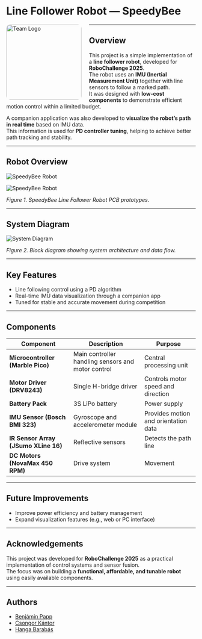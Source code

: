# Line Follower Robot — SpeedyBee

<img src="https://github.com/user-attachments/assets/c00e1fcc-1e4a-4ed0-aeda-4e18eb7595ab" 
     alt="Team Logo" 
     width="200" 
     height="200"
     style="object-fit: cover; border-radius: 10px; float: left; margin-right: 20px;" />


---

## Overview

This project is a simple implementation of a **line follower robot**, developed for **RoboChallenge 2025**.  
The robot uses an **IMU (Inertial Measurement Unit)** together with line sensors to follow a marked path.  
It was designed with **low-cost components** to demonstrate efficient motion control within a limited budget.

A companion application was also developed to **visualize the robot’s path in real time** based on IMU data.  
This information is used for **PD controller tuning**, helping to achieve better path tracking and stability.

---

## Robot Overview

![SpeedyBee Robot](https://github.com/user-attachments/assets/4fdc509f-0c2a-4c5f-b23e-999838ac6c9e)

![SpeedyBee Robot](https://github.com/user-attachments/assets/b952d440-9c0a-4384-a189-2cc3d27b25e8)




*Figure 1. SpeedyBee Line Follower Robot PCB prototypes.*

---

## System Diagram

![System Diagram](https://github.com/user-attachments/assets/d4b6568a-5f8d-4a72-830c-bdbf6bcb5c84)

*Figure 2. Block diagram showing system architecture and data flow.*

---

## Key Features

- Line following control using a PD algorithm  
- Real-time IMU data visualization through a companion app  
- Tuned for stable and accurate movement during competition  

---

## Components

| Component | Description | Purpose |
|------------|-------------|----------|
| **Microcontroller (Marble Pico)** | Main controller handling sensors and motor control | Central processing unit |
| **Motor Driver (DRV8243)** | Single H-bridge driver | Controls motor speed and direction |
| **Battery Pack** | 3S LiPo battery | Power supply |
| **IMU Sensor (Bosch BMI 323)** | Gyroscope and accelerometer module | Provides motion and orientation data |
| **IR Sensor Array (JSumo XLine 16)** | Reflective sensors | Detects the path line |
| **DC Motors (NovaMax 450 RPM)** | Drive system | Movement |

---

## Future Improvements

- Improve power efficiency and battery management  
- Expand visualization features (e.g., web or PC interface)  

---

## Acknowledgements

This project was developed for **RoboChallenge 2025** as a practical implementation of control systems and sensor fusion.  
The focus was on building a **functional, affordable, and tunable robot** using easily available components.

---

## Authors

- [Benjámin Papp](https://github.com/PappBenjamin)  
- [Csongor Kántor](https://github.com/progenor)
- [Hanga Barabás](https://github.com/bgabigel)

